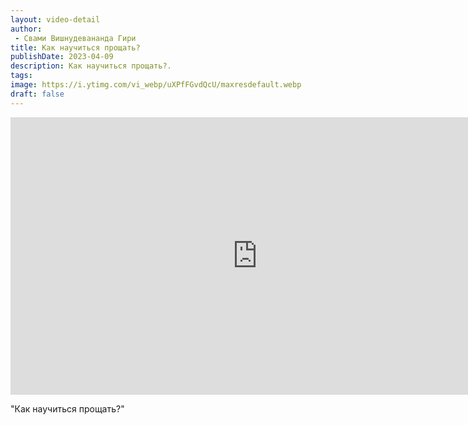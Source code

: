 ```yaml
---
layout: video-detail
author:
 - Свами Вишнудевананда Гири
title: Как научиться прощать?
publishDate: 2023-04-09
description: Как научиться прощать?. 
tags: 
image: https://i.ytimg.com/vi_webp/uXPfFGvdQcU/maxresdefault.webp
draft: false
---
```


<iframe width="790" height="444" src="https://www.youtube.com/embed/uXPfFGvdQcU" frameborder="0" allowfullscreen=""></iframe> 

  "Как научиться прощать?"

  

 